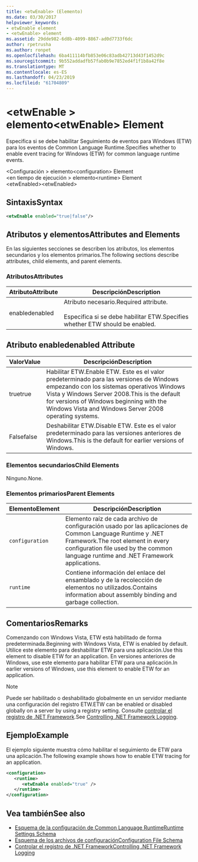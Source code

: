 ```yaml
---
title: <etwEnable> (Elemento)
ms.date: 03/30/2017
helpviewer_keywords:
- etwEnable element
- <etwEnable> element
ms.assetid: 29dde982-6d8b-4099-8867-ad0d7733f6dc
author: rpetrusha
ms.author: ronpet
ms.openlocfilehash: 6ba411114bfb853e06c83adb42713d43f1452d9c
ms.sourcegitcommit: 9b552addadfb57fab0b9e7852ed4f1f1b8a42f8e
ms.translationtype: MT
ms.contentlocale: es-ES
ms.lasthandoff: 04/23/2019
ms.locfileid: "61704809"
---
```

# <a name="etwenable-element"></a><span data-ttu-id="f8d9b-102">\<etwEnable > elemento</span><span class="sxs-lookup"><span data-stu-id="f8d9b-102">\<etwEnable> Element</span></span>
<span data-ttu-id="f8d9b-103">Especifica si se debe habilitar Seguimiento de eventos para Windows (ETW) para los eventos de Common Language Runtime.</span><span class="sxs-lookup"><span data-stu-id="f8d9b-103">Specifies whether to enable event tracing for Windows (ETW) for common language runtime events.</span></span>  
  
 <span data-ttu-id="f8d9b-104">\<Configuración > elemento</span><span class="sxs-lookup"><span data-stu-id="f8d9b-104">\<configuration> Element</span></span>  
<span data-ttu-id="f8d9b-105">\<en tiempo de ejecución > elemento</span><span class="sxs-lookup"><span data-stu-id="f8d9b-105">\<runtime> Element</span></span>  
<span data-ttu-id="f8d9b-106">\<etwEnabled></span><span class="sxs-lookup"><span data-stu-id="f8d9b-106">\<etwEnabled></span></span>  
  
## <a name="syntax"></a><span data-ttu-id="f8d9b-107">Sintaxis</span><span class="sxs-lookup"><span data-stu-id="f8d9b-107">Syntax</span></span>  
  
```xml  
<etwEnable enabled="true|false"/>  
```  
  
## <a name="attributes-and-elements"></a><span data-ttu-id="f8d9b-108">Atributos y elementos</span><span class="sxs-lookup"><span data-stu-id="f8d9b-108">Attributes and Elements</span></span>  
 <span data-ttu-id="f8d9b-109">En las siguientes secciones se describen los atributos, los elementos secundarios y los elementos primarios.</span><span class="sxs-lookup"><span data-stu-id="f8d9b-109">The following sections describe attributes, child elements, and parent elements.</span></span>  
  
### <a name="attributes"></a><span data-ttu-id="f8d9b-110">Atributos</span><span class="sxs-lookup"><span data-stu-id="f8d9b-110">Attributes</span></span>  
  
|<span data-ttu-id="f8d9b-111">Atributo</span><span class="sxs-lookup"><span data-stu-id="f8d9b-111">Attribute</span></span>|<span data-ttu-id="f8d9b-112">Descripción</span><span class="sxs-lookup"><span data-stu-id="f8d9b-112">Description</span></span>|  
|---------------|-----------------|  
|<span data-ttu-id="f8d9b-113">enabled</span><span class="sxs-lookup"><span data-stu-id="f8d9b-113">enabled</span></span>|<span data-ttu-id="f8d9b-114">Atributo necesario.</span><span class="sxs-lookup"><span data-stu-id="f8d9b-114">Required attribute.</span></span><br /><br /> <span data-ttu-id="f8d9b-115">Especifica si se debe habilitar ETW.</span><span class="sxs-lookup"><span data-stu-id="f8d9b-115">Specifies whether ETW should be enabled.</span></span>|  
  
## <a name="enabled-attribute"></a><span data-ttu-id="f8d9b-116">Atributo enabled</span><span class="sxs-lookup"><span data-stu-id="f8d9b-116">enabled Attribute</span></span>  
  
|<span data-ttu-id="f8d9b-117">Valor</span><span class="sxs-lookup"><span data-stu-id="f8d9b-117">Value</span></span>|<span data-ttu-id="f8d9b-118">Descripción</span><span class="sxs-lookup"><span data-stu-id="f8d9b-118">Description</span></span>|  
|-----------|-----------------|  
|<span data-ttu-id="f8d9b-119">true</span><span class="sxs-lookup"><span data-stu-id="f8d9b-119">true</span></span>|<span data-ttu-id="f8d9b-120">Habilitar ETW.</span><span class="sxs-lookup"><span data-stu-id="f8d9b-120">Enable ETW.</span></span> <span data-ttu-id="f8d9b-121">Este es el valor predeterminado para las versiones de Windows empezando con los sistemas operativos Windows Vista y Windows Server 2008.</span><span class="sxs-lookup"><span data-stu-id="f8d9b-121">This is the default for versions of Windows beginning with the Windows Vista and Windows Server 2008 operating systems.</span></span>|  
|<span data-ttu-id="f8d9b-122">False</span><span class="sxs-lookup"><span data-stu-id="f8d9b-122">false</span></span>|<span data-ttu-id="f8d9b-123">Deshabilitar ETW.</span><span class="sxs-lookup"><span data-stu-id="f8d9b-123">Disable ETW.</span></span> <span data-ttu-id="f8d9b-124">Este es el valor predeterminado para las versiones anteriores de Windows.</span><span class="sxs-lookup"><span data-stu-id="f8d9b-124">This is the default for earlier versions of Windows.</span></span>|  
  
### <a name="child-elements"></a><span data-ttu-id="f8d9b-125">Elementos secundarios</span><span class="sxs-lookup"><span data-stu-id="f8d9b-125">Child Elements</span></span>  
 <span data-ttu-id="f8d9b-126">Ninguno.</span><span class="sxs-lookup"><span data-stu-id="f8d9b-126">None.</span></span>  
  
### <a name="parent-elements"></a><span data-ttu-id="f8d9b-127">Elementos primarios</span><span class="sxs-lookup"><span data-stu-id="f8d9b-127">Parent Elements</span></span>  
  
|<span data-ttu-id="f8d9b-128">Elemento</span><span class="sxs-lookup"><span data-stu-id="f8d9b-128">Element</span></span>|<span data-ttu-id="f8d9b-129">Descripción</span><span class="sxs-lookup"><span data-stu-id="f8d9b-129">Description</span></span>|  
|-------------|-----------------|  
|`configuration`|<span data-ttu-id="f8d9b-130">Elemento raíz de cada archivo de configuración usado por las aplicaciones de Common Language Runtime y .NET Framework.</span><span class="sxs-lookup"><span data-stu-id="f8d9b-130">The root element in every configuration file used by the common language runtime and .NET Framework applications.</span></span>|  
|`runtime`|<span data-ttu-id="f8d9b-131">Contiene información del enlace del ensamblado y de la recolección de elementos no utilizados.</span><span class="sxs-lookup"><span data-stu-id="f8d9b-131">Contains information about assembly binding and garbage collection.</span></span>|  
  
## <a name="remarks"></a><span data-ttu-id="f8d9b-132">Comentarios</span><span class="sxs-lookup"><span data-stu-id="f8d9b-132">Remarks</span></span>  
 <span data-ttu-id="f8d9b-133">Comenzando con Windows Vista, ETW está habilitado de forma predeterminada.</span><span class="sxs-lookup"><span data-stu-id="f8d9b-133">Beginning with Windows Vista, ETW is enabled by default.</span></span> <span data-ttu-id="f8d9b-134">Utilice este elemento para deshabilitar ETW para una aplicación.</span><span class="sxs-lookup"><span data-stu-id="f8d9b-134">Use this element to disable ETW for an application.</span></span> <span data-ttu-id="f8d9b-135">En versiones anteriores de Windows, use este elemento para habilitar ETW para una aplicación.</span><span class="sxs-lookup"><span data-stu-id="f8d9b-135">In earlier versions of Windows, use this element to enable ETW for an application.</span></span>  
  
> [!NOTE]
>  <span data-ttu-id="f8d9b-136">Puede ser habilitado o deshabilitado globalmente en un servidor mediante una configuración del registro ETW.</span><span class="sxs-lookup"><span data-stu-id="f8d9b-136">ETW can be enabled or disabled globally on a server by using a registry setting.</span></span> <span data-ttu-id="f8d9b-137">Consulte [controlar el registro de .NET Framework](../../../../../docs/framework/performance/controlling-logging.md).</span><span class="sxs-lookup"><span data-stu-id="f8d9b-137">See [Controlling .NET Framework Logging](../../../../../docs/framework/performance/controlling-logging.md).</span></span>  
  
## <a name="example"></a><span data-ttu-id="f8d9b-138">Ejemplo</span><span class="sxs-lookup"><span data-stu-id="f8d9b-138">Example</span></span>  
 <span data-ttu-id="f8d9b-139">El ejemplo siguiente muestra cómo habilitar el seguimiento de ETW para una aplicación.</span><span class="sxs-lookup"><span data-stu-id="f8d9b-139">The following example shows how to enable ETW tracing for an application.</span></span>  
  
```xml  
<configuration>  
   <runtime>  
      <etwEnable enabled="true" />  
   </runtime>  
</configuration>  
```  
  
## <a name="see-also"></a><span data-ttu-id="f8d9b-140">Vea también</span><span class="sxs-lookup"><span data-stu-id="f8d9b-140">See also</span></span>

- [<span data-ttu-id="f8d9b-141">Esquema de la configuración de Common Language Runtime</span><span class="sxs-lookup"><span data-stu-id="f8d9b-141">Runtime Settings Schema</span></span>](../../../../../docs/framework/configure-apps/file-schema/runtime/index.md)
- [<span data-ttu-id="f8d9b-142">Esquema de los archivos de configuración</span><span class="sxs-lookup"><span data-stu-id="f8d9b-142">Configuration File Schema</span></span>](../../../../../docs/framework/configure-apps/file-schema/index.md)
- [<span data-ttu-id="f8d9b-143">Controlar el registro de .NET Framework</span><span class="sxs-lookup"><span data-stu-id="f8d9b-143">Controlling .NET Framework Logging</span></span>](../../../../../docs/framework/performance/controlling-logging.md)
